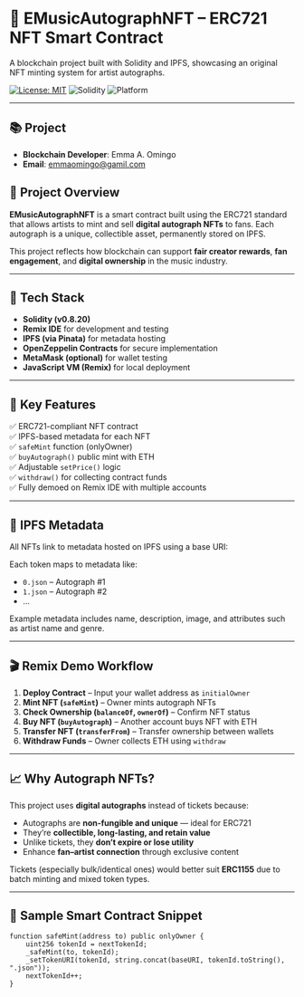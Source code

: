 
# 🎵 EMusicAutographNFT – ERC721 NFT Smart Contract

A blockchain project built with Solidity and IPFS, showcasing an original NFT minting system for artist autographs.

[![License: MIT](https://img.shields.io/badge/License-MIT-blue.svg)](https://opensource.org/licenses/MIT)
![Solidity](https://img.shields.io/badge/Solidity-^0.8.20-lightgrey)
![Platform](https://img.shields.io/badge/Tested%20On-Remix-orange)

---

## 📚  Project


- **Blockchain Developer**: Emma A. Omingo  
- **Email**: emmaomingo@gamil.com 


## 🚀 Project Overview

**EMusicAutographNFT** is a smart contract built using the ERC721 standard that allows artists to mint and sell **digital autograph NFTs** to fans. Each autograph is a unique, collectible asset, permanently stored on IPFS.

This project reflects how blockchain can support **fair creator rewards**, **fan engagement**, and **digital ownership** in the music industry.

---

## 🔧 Tech Stack

- **Solidity (v0.8.20)**
- **Remix IDE** for development and testing
- **IPFS (via Pinata)** for metadata hosting
- **OpenZeppelin Contracts** for secure implementation
- **MetaMask (optional)** for wallet testing
- **JavaScript VM (Remix)** for local deployment

---

## 🧠 Key Features

✅ ERC721-compliant NFT contract  
✅ IPFS-based metadata for each NFT  
✅ `safeMint` function (onlyOwner)  
✅ `buyAutograph()` public mint with ETH  
✅ Adjustable `setPrice()` logic  
✅ `withdraw()` for collecting contract funds  
✅ Fully demoed on Remix IDE with multiple accounts

---

## 📂 IPFS Metadata

All NFTs link to metadata hosted on IPFS using a base URI:


Each token maps to metadata like:
- `0.json` – Autograph #1
- `1.json` – Autograph #2
- ...

Example metadata includes name, description, image, and attributes such as artist name and genre.

---

## 🎬 Remix Demo Workflow

1. **Deploy Contract** – Input your wallet address as `initialOwner`
2. **Mint NFT (`safeMint`)** – Owner mints autograph NFTs
3. **Check Ownership (`balanceOf`, `ownerOf`)** – Confirm NFT status
4. **Buy NFT (`buyAutograph`)** – Another account buys NFT with ETH
5. **Transfer NFT (`transferFrom`)** – Transfer ownership between wallets
6. **Withdraw Funds** – Owner collects ETH using `withdraw`

---

## 📈 Why Autograph NFTs?

This project uses **digital autographs** instead of tickets because:

- Autographs are **non-fungible and unique** — ideal for ERC721
- They’re **collectible, long-lasting, and retain value**
- Unlike tickets, they **don’t expire or lose utility**
- Enhance **fan–artist connection** through exclusive content

Tickets (especially bulk/identical ones) would better suit **ERC1155** due to batch minting and mixed token types.

---

## 📜 Sample Smart Contract Snippet

```solidity
function safeMint(address to) public onlyOwner {
    uint256 tokenId = nextTokenId;
    _safeMint(to, tokenId);
    _setTokenURI(tokenId, string.concat(baseURI, tokenId.toString(), ".json"));
    nextTokenId++;
}


